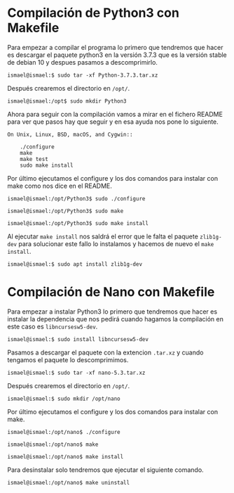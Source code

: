 # Compilación de Python3 con Makefile

Para empezar a compilar el programa lo primero que tendremos que hacer es descargar el paquete python3 en la versión 3.7.3 que es la versión stable de debian 10 y despues pasamos a descomprimirlo.

~~~
ismael@ismael:$ sudo tar -xf Python-3.7.3.tar.xz
~~~

Después crearemos el directorio en `/opt/`.

~~~
ismael@ismael:/opt$ sudo mkdir Python3
~~~

Ahora para seguir con la compilación vamos a mirar en el fichero README para ver que pasos hay que seguir y en esa ayuda nos pone lo siguiente.

~~~
On Unix, Linux, BSD, macOS, and Cygwin::

    ./configure
    make
    make test
    sudo make install
~~~

Por último ejecutamos el configure y los dos comandos para instalar con make como nos dice en el README.

~~~
ismael@ismael:/opt/Python3$ sudo ./configure
~~~

~~~
ismael@ismael:/opt/Python3$ sudo make
~~~

~~~
ismael@ismael:/opt/Python3$ sudo make install
~~~

Al ejecutar `make install` nos saldrá el error que le falta el paquete `zlib1g-dev` para solucionar este fallo lo instalamos y hacemos de nuevo el `make install`.

~~~
ismael@ismael:$ sudo apt install zlib1g-dev
~~~

# Compilación de Nano con Makefile

Para empezar a instalar Python3 lo primero que tendremos que hacer es instalar la dependencia que nos pedirá cuando hagamos la compilación en este caso es `libncursesw5-dev`.

~~~
ismael@ismael:$ sudo install libncursesw5-dev
~~~

Pasamos a descargar el paquete con la extencion `.tar.xz` y cuando tengamos el paquete lo descomprimimos.

~~~
ismael@ismael:$ sudo tar -xf nano-5.3.tar.xz
~~~

Después crearemos el directorio en `/opt/`.

~~~
ismael@ismael:$ sudo mkdir /opt/nano
~~~

Por último ejecutamos el configure y los dos comandos para instalar con make.

~~~
ismael@ismael:/opt/nano$ ./configure
~~~

~~~
ismael@ismael:/opt/nano$ make
~~~

~~~
ismael@ismael:/opt/nano$ make install
~~~

Para desinstalar solo tendremos que ejecutar el siguiente comando.

~~~
ismael@ismael:/opt/nano$ make uninstall
~~~
